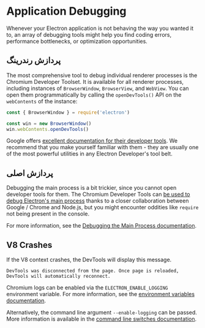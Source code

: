 # Application Debugging

Whenever your Electron application is not behaving the way you wanted it to, an array of debugging tools might help you find coding errors, performance bottlenecks, or optimization opportunities.

## پردازش رندرینگ

The most comprehensive tool to debug individual renderer processes is the Chromium Developer Toolset. It is available for all renderer processes, including instances of `BrowserWindow`, `BrowserView`, and `WebView`. You can open them programmatically by calling the `openDevTools()` API on the `webContents` of the instance:

```javascript
const { BrowserWindow } = require('electron')

const win = new BrowserWindow()
win.webContents.openDevTools()
```

Google offers [excellent documentation for their developer tools][devtools]. We recommend that you make yourself familiar with them - they are usually one of the most powerful utilities in any Electron Developer's tool belt.

## پردازش اصلی

Debugging the main process is a bit trickier, since you cannot open developer tools for them. The Chromium Developer Tools can [be used to debug Electron's main process][node-inspect] thanks to a closer collaboration between Google / Chrome and Node.js, but you might encounter oddities like `require` not being present in the console.

For more information, see the [Debugging the Main Process documentation][main-debug].

## V8 Crashes

If the V8 context crashes, the DevTools will display this message.

`DevTools was disconnected from the page. Once page is reloaded, DevTools will automatically reconnect.`

Chromium logs can be enabled via the `ELECTRON_ENABLE_LOGGING` environment variable. For more information, see the [environment variables documentation](https://www.electronjs.org/docs/api/environment-variables#electron_enable_logging).

Alternatively, the command line argument `--enable-logging` can be passed. More information is available in the [command line switches documentation](https://www.electronjs.org/docs/api/command-line-switches#--enable-logging).

[node-inspect]: https://nodejs.org/en/docs/inspector/
[devtools]: https://developer.chrome.com/devtools
[main-debug]: ./debugging-main-process.md
